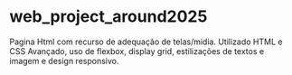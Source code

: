 # web_project_around2025
Pagina Html com recurso de adequação de telas/midia.
Utilizado HTML e CSS Avançado, uso de flexbox, display grid, estilizações de textos e imagem e design responsivo.
